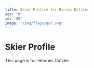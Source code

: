 ```yaml
---
title: Skier Profile for Hannes Dotzler
sex: "M"
id: "99"
image: "/img/flags/ger.svg" 
---
```


# Skier Profile

This page is for: Hannes Dotzler.
    